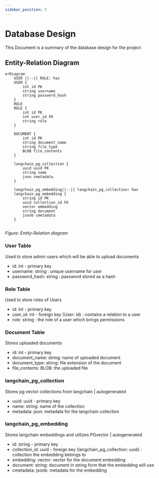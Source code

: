```yaml
---
sidebar_position: 5
---
```


# Database Design

This Document is a summary of the database design for the project

## Entity-Relation Diagram

```mermaid
erDiagram
    USER ||--|{ ROLE: has
    USER {
        int id PK
        string username
        string password_hash
    }
    ROLE
    ROLE {
        int id PK
        int user_id FK
        string role
    }

    DOCUMENT {
        int id PK
        string document_name
        string file_type
        BLOB file_contents
    }

    langchain_pg_collection {
        uuid uuid PK
        string name
        json cmetadata
    }
    
    langchain_pg_embedding||--|{ langchain_pg_collection: has
    langchain_pg_embedding {
        string id PK
        uuid collection_id FK
        vector embedding
        string document
        jsonb cmetadata
    }
    
```
*Figure: Entity-Relation diagram*

### User Table
Used to store admin users which will be able to upload documents
- id: int - primary key
- username: string : unique username for user
- password_hash: string : password stored as a hash

### Role Table
Used to store roles of Users
- id: int - primary key
- user_id: int - foreign key (User: id) : contains a relation to a user
- role: string : the role of a user which brings permissions

### Document Table
Stores uploaded documents
- id: int - primary key
- document_name: string: name of uploaded document
- document_type: string: file extension of the document
- file_contents: BLOB: the uploaded file

### langchain_pg_collection
Stores pg vector collections from langchain | autogenerated
- uuid: uuid - primary key
- name: string: name of the collection
- metadata: json: metadata for the langchain collection

### langchain_pg_embedding
Stores langchain embeddings and utilizes PGvector | autogenerated
- id: string - primary key
- collection_id: uuid - foreign key (langchain_pg_collection: uuid) : collection the embedding belongs to
- embedding: vector: vector for the document embedding
- document: string: document in string form that the embedding will use
- cmetadata: jsonb: metadata for the embedding
